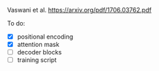 Vaswani et al. https://arxiv.org/pdf/1706.03762.pdf

To do:

- [x] positional encoding
- [x] attention mask
- [ ] decoder blocks
- [ ] training script
